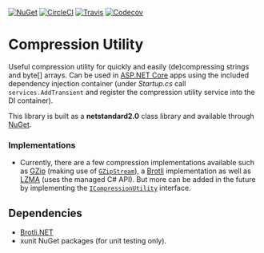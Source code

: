 [![NuGet](https://img.shields.io/nuget/v/GlitchedPolygons.Services.CompressionUtility.svg)](https://www.nuget.org/packages/GlitchedPolygons.Services.CompressionUtility) 
[![CircleCI](https://circleci.com/gh/GlitchedPolygons/CompressionUtility/tree/master.svg?style=shield)](https://circleci.com/gh/GlitchedPolygons/CompressionUtility/tree/master) 
[![Travis](https://travis-ci.org/GlitchedPolygons/CompressionUtility.svg?branch=master)](https://travis-ci.org/GlitchedPolygons/CompressionUtility)
[![Codecov](https://codecov.io/gh/GlitchedPolygons/CompressionUtility/branch/master/graph/badge.svg)](https://codecov.io/gh/GlitchedPolygons/CompressionUtility)

# Compression Utility

Useful compression utility for quickly and easily (de)compressing strings and byte[] arrays.
Can be used in [ASP.NET Core](https://docs.microsoft.com/en-us/aspnet/core/?view=aspnetcore-2.1) apps using the included dependency injection container (under _Startup.cs_ call `services.AddTransient` and register the compression utility service into the DI container).

This library is built as a **netstandard2.0** class library and available through [NuGet](https://www.nuget.org/packages/GlitchedPolygons.Services.CompressionUtility).

### Implementations

* Currently, there are a few compression implementations available such as [GZip](http://gzip.org/) (making use of [`GZipStream`](https://docs.microsoft.com/en-us/dotnet/api/system.io.compression.gzipstream)), a [Brotli](https://github.com/google/brotli) implementation as well as [LZMA](https://www.7-zip.org/sdk.html) (uses the managed C# API). But more can be added in the future by implementing the [`ICompressionUtility`](https://github.com/GlitchedPolygons/CompressionUtility/blob/master/src/ICompressionUtility.cs) interface.

## Dependencies

* [Brotli.NET](https://www.nuget.org/packages/Brotli.NET)
* xunit NuGet packages (for unit testing only).
